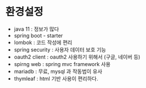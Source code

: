 # 환경설정
- java 11 : 정보가 많다
- spring boot - starter
- lombok : 코드 작성에 편리
- spring security : 사용자 데이터 보호 기능
- oauth2 client : oauth2 사용하기 위해서 (구글, 네이버 등)
- spirng web : spring mvc framework 사용
- mariadb : 무료, mysql 과 작동법이 유사
- thymleaf : html 기반 사용이 편리하다.
